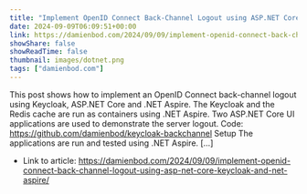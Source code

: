 ```yaml
---
title: "Implement OpenID Connect Back-Channel Logout using ASP.NET Core, Keycloak and .NET Aspire"
date: 2024-09-09T06:09:51+00:00
link: https://damienbod.com/2024/09/09/implement-openid-connect-back-channel-logout-using-asp-net-core-keycloak-and-net-aspire/
showShare: false
showReadTime: false
thumbnail: images/dotnet.png
tags: ["damienbod.com"]
---
```

This post shows how to implement an OpenID Connect back-channel logout using Keycloak, ASP.NET Core and .NET Aspire. The Keycloak and the Redis cache are run as containers using .NET Aspire. Two ASP.NET Core UI applications are used to demonstrate the server logout. Code: https://github.com/damienbod/keycloak-backchannel Setup The applications are run and tested using .NET Aspire. […]

- Link to article: https://damienbod.com/2024/09/09/implement-openid-connect-back-channel-logout-using-asp-net-core-keycloak-and-net-aspire/